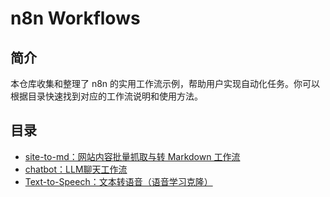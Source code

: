 # n8n Workflows

## 简介

本仓库收集和整理了 n8n 的实用工作流示例，帮助用户实现自动化任务。你可以根据目录快速找到对应的工作流说明和使用方法。

## 目录

- [site-to-md：网站内容批量抓取与转 Markdown 工作流](site-to-md/README.md)
- [chatbot：LLM聊天工作流](chatbot/README.md)
- [Text-to-Speech：文本转语音（语音学习克隆）](Text-to-Speech/README.md)

